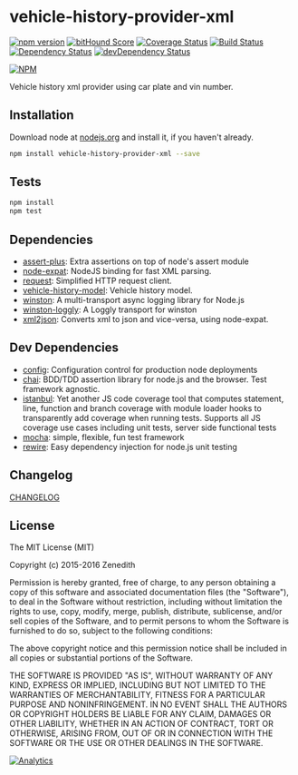 # vehicle-history-provider-xml
[![npm version](https://badge.fury.io/js/vehicle-history-provider-xml.svg)](http://badge.fury.io/js/vehicle-history-provider-xml)
[![bitHound Score](https://www.bithound.io/github/vehicle-history/npm-vehicle-history-provider-xml/badges/score.svg)](https://www.bithound.io/github/vehicle-history/npm-vehicle-history-provider-xml)
[![Coverage Status](https://coveralls.io/repos/vehicle-history/npm-vehicle-history-provider-xml/badge.svg?branch=master)](https://coveralls.io/r/vehicle-history/npm-vehicle-history-provider-xml?branch=master)
[![Build Status](https://travis-ci.org/vehicle-history/npm-vehicle-history-provider-xml.svg?branch=master)](https://travis-ci.org/vehicle-history/npm-vehicle-history-provider-xml)
[![Dependency Status](https://david-dm.org/vehicle-history/npm-vehicle-history-provider-xml.svg)](https://david-dm.org/vehicle-history/npm-vehicle-history-provider-xml)
[![devDependency Status](https://david-dm.org/vehicle-history/npm-vehicle-history-provider-xml/dev-status.svg)](https://david-dm.org/vehicle-history/npm-vehicle-history-provider-xml#info=devDependencies)

[![NPM](https://nodei.co/npm/vehicle-history-provider-xml.png?downloads=true&stars=true)](https://nodei.co/npm/vehicle-history-provider-xml/)

Vehicle history xml provider using car plate and vin number.

## Installation

Download node at [nodejs.org](http://nodejs.org) and install it, if you haven't already.

```sh
npm install vehicle-history-provider-xml --save
```


## Tests

```sh
npm install
npm test
```

## Dependencies

- [assert-plus](https://github.com/mcavage/node-assert-plus): Extra assertions on top of node&#39;s assert module
- [node-expat](https://github.com/node-xmpp/node-expat): NodeJS binding for fast XML parsing.
- [request](https://github.com/request/request): Simplified HTTP request client.
- [vehicle-history-model](https://github.com/vehicle-history/npm-vehicle-history-model): Vehicle history model.
- [winston](https://github.com/winstonjs/winston): A multi-transport async logging library for Node.js
- [winston-loggly](https://github.com/indexzero/winston-loggly): A Loggly transport for winston
- [xml2json](https://github.com/buglabs/node-xml2json): Converts xml to json and vice-versa, using node-expat.

## Dev Dependencies

- [config](https://github.com/lorenwest/node-config): Configuration control for production node deployments
- [chai](https://github.com/chaijs/chai): BDD/TDD assertion library for node.js and the browser. Test framework agnostic.
- [istanbul](https://github.com/gotwarlost/istanbul): Yet another JS code coverage tool that computes statement, line, function and branch coverage with module loader hooks to transparently add coverage when running tests. Supports all JS coverage use cases including unit tests, server side functional tests
- [mocha](https://github.com/mochajs/mocha): simple, flexible, fun test framework
- [rewire](https://github.com/jhnns/rewire): Easy dependency injection for node.js unit testing


## Changelog

[CHANGELOG](CHANGELOG.md)


## License
The MIT License (MIT)

Copyright (c) 2015-2016 Zenedith

Permission is hereby granted, free of charge, to any person obtaining a copy
of this software and associated documentation files (the "Software"), to deal
in the Software without restriction, including without limitation the rights
to use, copy, modify, merge, publish, distribute, sublicense, and/or sell
copies of the Software, and to permit persons to whom the Software is
furnished to do so, subject to the following conditions:

The above copyright notice and this permission notice shall be included in all
copies or substantial portions of the Software.

THE SOFTWARE IS PROVIDED "AS IS", WITHOUT WARRANTY OF ANY KIND, EXPRESS OR
IMPLIED, INCLUDING BUT NOT LIMITED TO THE WARRANTIES OF MERCHANTABILITY,
FITNESS FOR A PARTICULAR PURPOSE AND NONINFRINGEMENT. IN NO EVENT SHALL THE
AUTHORS OR COPYRIGHT HOLDERS BE LIABLE FOR ANY CLAIM, DAMAGES OR OTHER
LIABILITY, WHETHER IN AN ACTION OF CONTRACT, TORT OR OTHERWISE, ARISING FROM,
OUT OF OR IN CONNECTION WITH THE SOFTWARE OR THE USE OR OTHER DEALINGS IN THE
SOFTWARE.

[![Analytics](https://ga-beacon.appspot.com/UA-73556414-1/npm-vehicle-history-provider-xml/readme?pixel)](https://github.com/vehicle-history/npm-vehicle-history-provider-xml)

